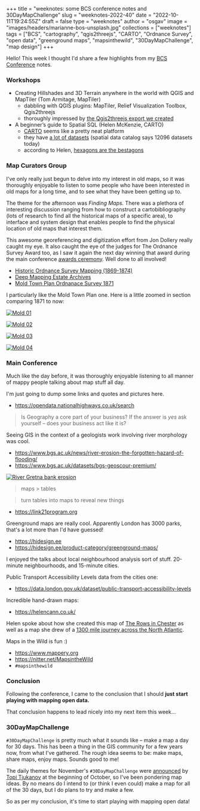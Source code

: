 
+++
title = "weeknotes: some BCS conference notes and 30DayMapChallenge"
slug = "weeknotes-2022-40"
date = "2022-10-11T19:24:55Z"
draft = false
type = "weeknotes"
author = "osgav"
image = "images/headers/marianne-bos-unsplash.jpg"
collections = ["weeknotes"]
tags = ["BCS", "cartography", "qgis2threejs", "CARTO", "Ordnance Survey", "open data", "greenground maps", "mapsinthewild", "30DayMapChallenge", "map design"]
+++

Hello! This week I thought I'd share a few highlights from my [BCS Conference](https://www.cartography.org.uk/annual-conference) notes.

<!--more-->

### **Workshops**

- Creating Hillshades and 3D Terrain anywhere in the world with QGIS and MapTiler (Tom Armitage, MapTiler)
  - dabbling with QGIS plugins: MapTiler, Relief Visualization Toolbox, Qgis2threejs
  - thoroughly impressed by [the Qgis2threejs export we created](/qgis2threejs/bcs-geoviz-workshop/eastbourne-pier.html)
- A beginner’s guide to Spatial SQL (Helen McKenzie, CARTO)
  - [CARTO](https://carto.com/) seems like a pretty neat platform
  - they have [a lot of datasets](https://carto.com/spatial-data-catalog/browser/) (spatial data catalog says 12096 datasets today)
  - according to Helen, [hexagons are the bestagons](https://carto.com/blog/hexagons-for-location-intelligence/)


### **Map Curators Group**

I've only really just begun to delve into my interest in old maps, so it was thoroughly enjoyable to listen to some people who have been interested in old maps for a long time, and to see what they have been getting up to. 

The theme for the afternoon was *Finding Maps.* There was a plethora of interesting discussion ranging from how to construct a cartobibliography (lots of research to find all the historical maps of a specific area), to interface and system design that enables people to find the physical location of old maps that interest them. 

This awesome georeferencing and digitization effort from Jon Dollery really caught my eye. It also caught the eye of the judges for The Ordnance Survey Award too, as I saw it again the next day winning that award during the main conference [awards ceremony](https://www.cartography.org.uk/2021-22-awards-entries). Well done to all involved!

- [Historic Ordnance Survey Mapping (1869-1874)](https://rcahmw.maps.arcgis.com/apps/webappviewer/index.html?id=ef2ca7073a624707b03cce83a769f7a9/)
- [Deep Mapping Estate Archives](https://rcahmw.maps.arcgis.com/apps/webappviewer/index.html?id=c6a414a5042848e291bf2a3d0d626424)
- [Mold Town Plan Ordnanace Survey 1871](https://rcahmw.maps.arcgis.com/apps/webappviewer/index.html?id=00a80b3e58da4c9ba316ebf99358981d)

I particularly like the Mold Town Plan one. Here is a little zoomed in section comparing 1871 to now:

[![Mold 01](/images/posts/weeknotes-2022-40/mold01.jpg)](/images/posts/weeknotes-2022-40/mold01.jpg)

[![Mold 02](/images/posts/weeknotes-2022-40/mold02.jpg)](/images/posts/weeknotes-2022-40/mold02.jpg)

[![Mold 03](/images/posts/weeknotes-2022-40/mold03.jpg)](/images/posts/weeknotes-2022-40/mold03.jpg)

[![Mold 04](/images/posts/weeknotes-2022-40/mold04.jpg)](/images/posts/weeknotes-2022-40/mold04.jpg)


### **Main Conference**

Much like the day before, it was thoroughly enjoyable listening to all manner of mappy people talking about map stuff all day. 

I'm just going to dump some links and quotes and pictures here.

- https://opendata.nationalhighways.co.uk/search

> Is Geography a core part of your business?
> If the answer is *yes* ask yourself – does your business act like it is?

Seeing GIS in the context of a geologists work involving river morphology was cool.

- https://www.bgs.ac.uk/news/river-erosion-the-forgotten-hazard-of-flooding/
- https://www.bgs.ac.uk/datasets/bgs-geoscour-premium/

[![River Gretna bank erosion](/images/posts/weeknotes-2022-40/bgs-river-scour.jpg "River Gretna bank erosion")](/images/posts/weeknotes-2022-40/bgs-river-scour.jpg)

> maps > tables

> turn tables into maps to reveal new things

- https://link21program.org

Greenground maps are really cool. Apparently London has 3000 parks, that's a lot more than I'd have guessed!

- https://hidesign.ee
- https://hidesign.ee/product-category/greenground-maps/

I enjoyed the talks about local neighbourhood analysis sort of stuff. 20-minute neighbourhoods, and 15-minute cities.

Public Transport Accessibility Levels data from the cities one:

- https://data.london.gov.uk/dataset/public-transport-accessibility-levels

Incredible hand-drawn maps:

- https://helencann.co.uk/

Helen spoke about how she created this map of [The Rows in Chester](https://helencann.co.uk/a-map-of-the-rows-marketing-cheshire) as well as a map she drew of a [1300 mile journey across the North Atlantic](https://helencann.co.uk/we-dream-of-blue-whales).

Maps in the Wild is fun :) 

- https://www.mappery.org
- https://nitter.net/MapsintheWild
- `#mapsinthewild`


### **Conclusion**

Following the conference, I came to the conclusion that I should **just start playing with mapping open data.** 

That conclusion happens to lead nicely into my next item this week...


### **30DayMapChallenge**

`#30DayMapChallenge` is pretty much what it sounds like – make a map a day for 30 days. This has been a thing in the GIS community for a few years now, from what I've gathered. The rough idea seems to be: make maps, share maps, enjoy maps. Sounds good to me!

The daily themes for November's `#30DayMapChallenge` were [announced](https://nitter.net/tjukanov/status/1576650170535936001) by [Topi Tjukanov](https://tjukanov.org/) at the beginning of October, so I've been pondering map ideas. By no means do I intend to (or think I even could) make a map for all of the 30 days, but I do plans to try and make a few. 

So as per my conclusion, it's time to start playing with mapping open data!
